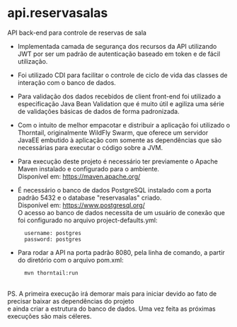# api.reservasalas

API back-end para controle de reservas de sala

* Implementada camada de segurança dos recursos da API utilizando JWT por ser um padrão de autenticação baseado em token e de fácil utilização.

* Foi utilizado CDI para facilitar o controle de ciclo de vida das classes de interação com o banco de dados.

* Para validação dos dados recebidos de client front-end foi utilizado a especificação Java Bean Validation que é muito útil e agiliza uma série de validações básicas de dados de forma padronizada.

* Com o intuito de melhor empacotar e distribuir a aplicação foi utilizado o Thorntail, originalmente WildFly Swarm, que oferece um servidor JavaEE embutido à aplicação com somente as dependências que são necessárias para executar o código sobre a JVM.

* Para execução deste projeto é necessário ter previamente o Apache Maven instalado e configurado para o ambiente.
<br>Disponível em: https://maven.apache.org/

* É necessário o banco de dados PostgreSQL instalado com a porta padrão 5432 e o database "reservasalas" criado.
<br>Disponível em: https://www.postgresql.org/
<br>O acesso ao banco de dados necessita de um usuário de conexão que foi configurado no arquivo project-defaults.yml:

        username: postgres
        password: postgres

* Para rodar a API na porta padrão 8080, pela linha de comando, a partir do diretório com o arquivo pom.xml:

        mvn thorntail:run

<br>PS. A primeira execução irá demorar mais para iniciar devido ao fato de precisar baixar as dependências do projeto
<br> e ainda criar a estrutura do banco de dados. Uma vez feita as próximas execuções são mais céleres.
